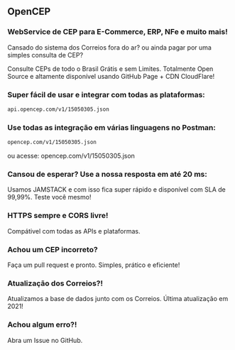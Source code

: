 ## OpenCEP
###  WebService de CEP para E-Commerce, ERP, NFe e muito mais!

Cansado do sistema dos Correios fora do ar? ou ainda pagar por uma simples consulta de CEP?

Consulte CEPs de todo o Brasil Grátis e sem Limites. Totalmente Open Source e altamente disponível usando GitHub Page + CDN CloudFlare!

### Super fácil de usar e integrar com todas as plataformas:

```markdown
api.opencep.com/v1/15050305.json
```

### Use todas as integração em várias linguagens no Postman:

```markdown
opencep.com/v1/15050305.json
```
ou acesse: opencep.com/v1/15050305.json

### Cansou de esperar? Use a nossa resposta em até 20 ms:

Usamos JAMSTACK e com isso fica super rápido e disponível com SLA de 99,99%. Teste você mesmo!


### HTTPS sempre e CORS livre!

Compátivel com todas as APIs e plataformas.

### Achou um CEP incorreto?

Faça um pull request e pronto. Simples, prático e eficiente!

### Atualização dos Correios?!

Atualizamos a base de dados junto com os Correios.
Última atualização em 2021!

### Achou algum erro?!

Abra um Issue no GitHub.

